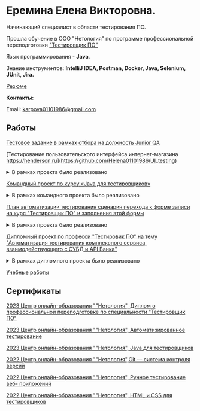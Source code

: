 # Еремина Елена Викторовна. 

Начинающий специалист в области тестирования ПО.  

Прошла обучение в ООО "Нетология" по программе профессиональной переподготовки ["Тестировщик ПО"](https://netology.ru/programs/qa)

Язык программирования - **Java**.

Знание инструментов: **IntelliJ IDEA, Postman, Docker, Java, Selenium, JUnit, Jira.**

[Резюме](https://github.com/Helena01101986/CV/blob/main/CV.md)

**Контакты:**

Email: karpova01101986@gmail.com

## Работы 

[Тестовое задание в рамках отбора на должность Junior QA](https://github.com/Helena01101986/JastAI)

[Тестирование пользовательского интерфейса интернет-магазина https://henderson.ru](https://github.com/Helena01101986/UI_testing)

<details>
  
<summary>В рамках проекта было реализовано</summary>

*Задачи:* Написание тестовых сценариев различной сложности, поиск возможных дефектов.

*Используемые сценарии:* Набор тест-кейсов на проверку функционала восстановления пароля с применением техник тест-дизайна, чек-листы для функциональной проверки личного кабинета, составление баг-репортов, тестирование верстки страницы, тестирование серверных запросов, тестирование требований к функционалу сайта.
</details>

[Командный проект по курсу «Java для тестировщиков»](https://github.com/Helena01101986/javaqa-team-diplom)

<details>
  
<summary>В рамках командного проекта было реализовано</summary>
  
*Задачи:* Тестирование приложения для трекинга игровой активности.

*Используемые сценарии:* Поиск багов в методах и составление баг-репортов, исправление багов и закрытие баг-репортов коллег по команде, проверка кода и совместная разработка, написание нереализованных методов.
</details>

[План автоматизации тестирования сценария перехода к форме записи на курс "Тестировщик ПО" и заполнения этой формы](https://github.com/Helena01101986/Final_HW_plan)

<details>
  
<summary>В рамках проекта было реализовано</summary>

*Задачи:* Написание тестовых сценариев на проверку функциональности раздела сайта, выбор инструментов для автоматизации, описание возможных рисков, интервальная оценка рисков автоматизации.

*Используемые сценарии:* Набор тест-кейсов на проверку возможности записи на обучение, тестовые сценарии ввода данных. 
</details>

[Дипломный проект по професси "Тестировик ПО" на тему 
"Автоматизация тестирования комплексного сервиса, взаимодействующего с СУБД и API Банка"](https://github.com/Helena01101986/QA_diploma)

<details>
  
<summary>В рамках дипломного проекта было реализовано</summary>

*Задачи:* Автоматизация позитивных и негативных сценариев веб-сервиса для покупки тура. 

*Используемые сценарии:* Написание автоматизируемых тестовых сценариев, настройка окружения для поддержки двух СУБД (MySQL, PostgreSQL) для работы с приложением с применением Docker, автоматизация тестовых сценариев (UI-тесты, запросы в базу, проверяющие корректность внесения информации приложением), поиск багов в сервисе и написание баг-репортов, формирование отчетной документации в Allure. 
</details>

[Учебные работы](https://github.com/Helena01101986?tab=repositories)

## Сертификаты

[2023 Центр онлайн-образования ""Нетология", Диплом о профессиональной переподготовке по специальности "Тестировщик ПО"](https://github.com/Helena01101986/Certificates/blob/main/certificates/diploma%20testing.pdf)

[2023 Центр онлайн-образования ""Нетология", Автоматизированное тестирование](https://github.com/Helena01101986/Certificates/blob/main/certificates/certificate%20automated%20testing.pdf)

[2023 Центр онлайн-образования ""Нетология", Java для тестировщиков](https://github.com/Helena01101986/Certificates/blob/main/certificates/certificate%20JAVA.pdf)

[2022 Центр онлайн-образования ""Нетология",Git — система контроля версий](https://github.com/Helena01101986/Certificates/blob/main/certificates/certificate%20GIT.pdf)

[2022 Центр онлайн-образования ""Нетология", Ручное тестирование веб- приложений](https://github.com/Helena01101986/Certificates/blob/main/certificates/certificate%20Manual%20testing.pdf)

[2022 Центр онлайн-образования ""Нетология", HTML и CSS для тестировщиков](https://github.com/Helena01101986/Certificates/blob/main/certificates/certificate%20HTML.pdf)



